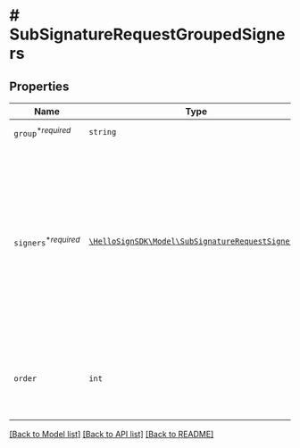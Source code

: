 # # SubSignatureRequestGroupedSigners



## Properties

Name | Type | Description | Notes
------------ | ------------- | ------------- | -------------
| `group`<sup>*_required_</sup> | ```string``` |  The name of the group.  |  |
| `signers`<sup>*_required_</sup> | [```\HelloSignSDK\Model\SubSignatureRequestSigner[]```](SubSignatureRequestSigner.md) |  Signers belonging to this Group.<br><br>**NOTE**: Only `name`, `email_address`, and `pin` are available to Grouped Signers. We will ignore all other properties, even though they are listed below.  |  |
| `order` | ```int``` |  The order the group is required to sign in. Use this instead of Signer-level `order`.  |  |

[[Back to Model list]](../../README.md#models) [[Back to API list]](../../README.md#endpoints) [[Back to README]](../../README.md)
